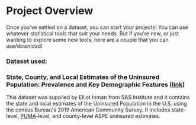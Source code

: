 # Project Overview

Once you've settled on a dataset, you can start your projects! You can use whatever statistical tools that suit your needs. But if you're new, or just wanting to explore some new tools, here are a couple that you can use/download!

### Dataset used:

### State, County, and Local Estimates of the Uninsured Population: Prevalence and Key Demographic Features ([link](https://aspe.hhs.gov/reports/state-county-local-estimates-uninsured-population-prevalence-key-demographic-features))
This dataset was supplied by Elliot Inman from SAS Institute and it contains the state and local estimates of the Uninsured Population in the U.S. using the census Bureau's 2019 American Community Survey. It includes state-level, [PUMA](https://www.census.gov/programs-surveys/geography/guidance/geo-areas/pumas.html)-level, and county-level ASPE uninsured estimates.
